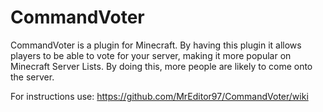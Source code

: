 CommandVoter
============

CommandVoter is a plugin for Minecraft.
By having this plugin it allows players to be able to vote for your server, making it more popular on Minecraft Server Lists. By doing this, more people are likely to come onto the server.

For instructions use: https://github.com/MrEditor97/CommandVoter/wiki
